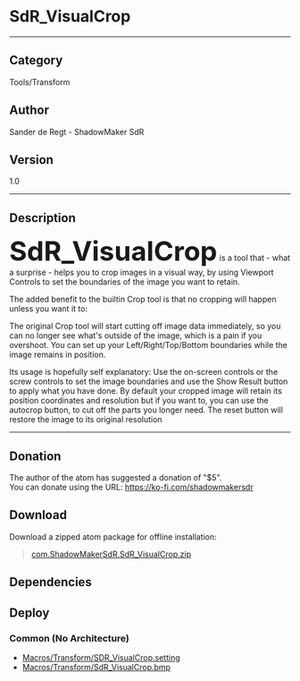 # SdR_VisualCrop
___

## Category
Tools/Transform

## Author
Sander de Regt - ShadowMaker SdR

## Version
1.0

___

## Description
<p><font size=14><strong>SdR_VisualCrop</strong></font> is a tool that - what a surprise - helps you to crop images in a visual way, by using Viewport Controls to set the boundaries of the image you want to retain.</p>

<p>The added benefit to the builtin Crop tool is that no cropping will happen unless you want it to:</p>

<p>The original Crop tool will start cutting off image data immediately, so you can no longer see what's outside of the image, which is a pain if you overshoot. You can set up your Left/Right/Top/Bottom boundaries while the image remains in position.</p>

<p>Its usage is hopefully self explanatory: Use the on-screen controls or the screw controls to set the image boundaries and use the Show Result button to apply what you have done. By default your cropped image will retain its position coordinates and resolution but if you want to, you can use the autocrop button, to cut off the parts you longer need. The reset button will restore the image to its original resolution</p>


___

## Donation
The author of the atom has suggested a donation of "$5".  
You can donate using the URL: <a href="https://ko-fi.com/shadowmakersdr">https://ko-fi.com/shadowmakersdr</a>
## Download

Download a zipped atom package for offline installation:
> [com.ShadowMakerSdR.SdR_VisualCrop.zip](https://gitlab.com/WeSuckLess/Reactor/-/archive/master/Reactor-master.zip?path=Atoms/com.ShadowMakerSdR.SdR_VisualCrop)  

## Dependencies

## Deploy

### Common (No Architecture)

<ul>
<li><a href="https://gitlab.com/WeSuckLess/Reactor/-/blob/master/Atoms/com.ShadowMakerSdR.SdR_VisualCrop/Macros/Transform/SDR_VisualCrop.setting?ref_type=heads">Macros/Transform/SDR_VisualCrop.setting</a></li>
<li><a href="https://gitlab.com/WeSuckLess/Reactor/-/blob/master/Atoms/com.ShadowMakerSdR.SdR_VisualCrop/Macros/Transform/SdR_VisualCrop.bmp?ref_type=heads">Macros/Transform/SdR_VisualCrop.bmp</a></li>
</ul>
